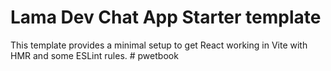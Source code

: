 # Lama Dev Chat App Starter template

This template provides a minimal setup to get React working in Vite with HMR and some ESLint rules.
#   p w e t b o o k  
 